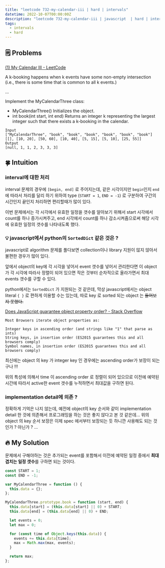 ```yaml
---
title: "leetcode 732-my-calendar-iii | hard | intervals"
datetime: 2022-10-07T00:00:00Z
description: "leetcode 732-my-calendar-iii | javascript  | hard | intervals"
tags:
  - intervals
  - hard
---
```


## 🗒️ Problems

[(1) My Calendar III - LeetCode](https://leetcode.com/problems/my-calendar-iii/)

A k-booking happens when k events have some non-empty intersection (i.e., there is some time that is common to all k events.)

...

Implement the MyCalendarThree class:

- MyCalendarThree() Initializes the object.
- int book(int start, int end) Returns an integer k representing the largest integer such that there exists a k-booking in the calendar.

```
Input
["MyCalendarThree", "book", "book", "book", "book", "book", "book"]
[[], [10, 20], [50, 60], [10, 40], [5, 15], [5, 10], [25, 55]]
Output
[null, 1, 1, 2, 3, 3, 3]
```

## 🍀 Intuition

### interval에 대한 처리

interval 문제의 경우에 `[begin, end]` 로 주어지는데, 같은 시각이지만 `begin`인지 `end` 에 따라서 처리를 달리 하기 위하여 type (`START = 1`, `END = -1`) 로 구분하여 구간의 시간인지 끝인지 처리하면 편리할때가 많이 있다.

이번 문제에서는 각 시각에서 유효한 일정을 갯수를 알아보기 위해서 start 시각에서 count를 하나 증가시켜주고, end 시각에서 count를 하나 감소시켜줌으로써 해당 시각에 유효한 일정의 갯수를 나타내도록 했다.

### 💡 javascript에서 python의 `SortedDict` 같은 것은 ?

javascript로 algorithm 문제를 풀다보면 collection이나 library 지원이 많지 않아서 불편한 경우가 많이 있다.

앞에서 object의 key에 각 시각을 넣어서 event 갯수를 넣어서 관리한다면 이 object 가 각 시각에 따라사 정렬이 되어 있으면 작은 것부터 순차적으로 올라가면서 최대 events 갯수를 구할 수 있다.

python에서는 `SortedDict` 가 지원되는 것 같은데, 막상 javascript에서는 object literal `{ }` 로 편하게 이용할 수는 있는데, 따로 key 로 sorted 되는 object 는 ~~들어보지 못했다.~~

[Does JavaScript guarantee object property order? - Stack Overflow](https://stackoverflow.com/a/23202095)

```
Most Browsers iterate object properties as:

Integer keys in ascending order (and strings like "1" that parse as ints)
String keys, in insertion order (ES2015 guarantees this and all browsers comply)
Symbol names, in insertion order (ES2015 guarantees this and all browsers comply)
```

최신에는 object 의 key 가 integer key 인 경우에는 ascending order가 보장이 되는구나 !!!

위의 특성에 의해서 time 이 ascending order 로 정렬이 되어 있으므로 이전에 예약된 시간에 따라서 active한 event 갯수를 누적하면서 최대값을 구하면 된다.

### implementation detail에 의존 ?

정확하게 기억은 나지 않는데, 예전에 object의 key 순서와 같이 implementation detail 한 것에 의존해서 프로그래밍을 하는 것은 좋지 않다고 본 것 같은데... 위의 object 의 key 순서 보장은 이제 spec 에서부터 보장되는 듯 하니깐 사용해도 되는 것인가 ? 아닌가 ? ...

## 🔥 My Solution

문제에서 구해야하는 것은 추가되는 event를 포함해서 이전에 예약된 일정 중에서 **최대 겹치는 일정 갯수**를 구하면 되는 것이다.

```javascript
const START = 1;
const END = -1;

var MyCalendarThree = function () {
  this.data = {};
};

MyCalendarThree.prototype.book = function (start, end) {
  this.data[start] = (this.data[start] || 0) + START;
  this.data[end] = (this.data[end] || 0) + END;

  let events = 0;
  let max = 0;

  for (const time of Object.keys(this.data)) {
    events += this.data[time];
    max = Math.max(max, events);
  }

  return max;
};
```
